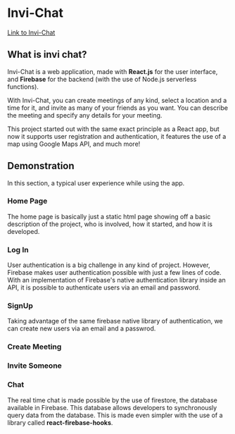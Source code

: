 # Invi-Chat 

[Link to Invi-Chat](https://invi-chat.web.app/)

## What is invi chat? 
Invi-Chat is a web application, made with **React.js** for the user interface, and **Firebase** for the backend (with the use of Node.js serverless functions). 

With Invi-Chat, you can create meetings of any kind, select a location and a time for it, and invite as many of your friends as you want. You can describe the meeting and specify any details for your meeting.  

This project started out with the same exact principle as a React app, but now it supports user registration and authentication, it features the use of a map using Google Maps API, and much more!

## Demonstration 
In this section, a typical user experience while using the app.
### Home Page 
The home page is basically just a static html page showing off a basic description of the project, who is involved, how it started, and how it is developed.
### Log In 
User authentication is a big challenge in any kind of project. However, Firebase makes user authentication possible with just a few lines of code. With an implementation of Firebase's native authentication library inside an API, it is possible to authenticate users via an email and password.

### SignUp 
Taking advantage of the same firebase native library of authentication, we can create new users via an email and a passwrod.

### Create Meeting

### Invite Someone

### Chat 

The real time chat is made possible by the use of firestore, the database available in Firebase. This database allows developers to synchronously query data from the database. This is made even simpler with the use of a library called **react-firebase-hooks**. 

